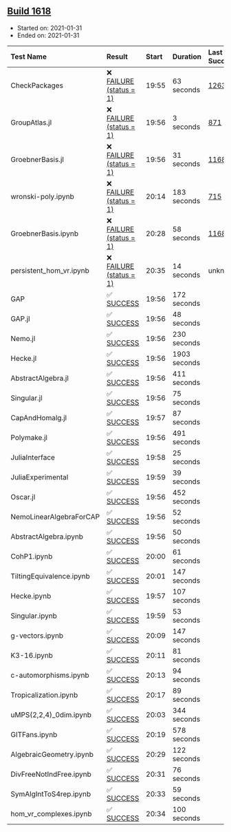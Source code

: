 ## [Build 1618](https://oscarci.mathematik.uni-kl.de/job/oscar-stable/1618/)

* Started on: 2021-01-31
* Ended on: 2021-01-31

| Test Name    | Result | Start | Duration | Last Success | First Failure |
|:-------------|:-------|:------|:---------|:-------------|:--------------|
| CheckPackages | ❌ [FAILURE (status = 1)](https://oscarci.mathematik.uni-kl.de/job/oscar-stable/1618/artifact/logs/build-1618/CheckPackages.log) | 19:55 | 63 seconds | [1263](https://oscarci.mathematik.uni-kl.de/job/oscar-stable/1263/) | [1264](https://oscarci.mathematik.uni-kl.de/job/oscar-stable/1264/) |
| GroupAtlas.jl | ❌ [FAILURE (status = 1)](https://oscarci.mathematik.uni-kl.de/job/oscar-stable/1618/artifact/logs/build-1618/GroupAtlas.jl.log) | 19:56 | 3 seconds | [871](https://oscarci.mathematik.uni-kl.de/job/oscar-stable/871/) | [872](https://oscarci.mathematik.uni-kl.de/job/oscar-stable/872/) |
| GroebnerBasis.jl | ❌ [FAILURE (status = 1)](https://oscarci.mathematik.uni-kl.de/job/oscar-stable/1618/artifact/logs/build-1618/GroebnerBasis.jl.log) | 19:56 | 31 seconds | [1168](https://oscarci.mathematik.uni-kl.de/job/oscar-stable/1168/) | [1169](https://oscarci.mathematik.uni-kl.de/job/oscar-stable/1169/) |
| wronski-poly.ipynb | ❌ [FAILURE (status = 1)](https://oscarci.mathematik.uni-kl.de/job/oscar-stable/1618/artifact/logs/build-1618/wronski-poly.ipynb.log) | 20:14 | 183 seconds | [715](https://oscarci.mathematik.uni-kl.de/job/oscar-stable/715/) | [716](https://oscarci.mathematik.uni-kl.de/job/oscar-stable/716/) |
| GroebnerBasis.ipynb | ❌ [FAILURE (status = 1)](https://oscarci.mathematik.uni-kl.de/job/oscar-stable/1618/artifact/logs/build-1618/GroebnerBasis.ipynb.log) | 20:28 | 58 seconds | [1168](https://oscarci.mathematik.uni-kl.de/job/oscar-stable/1168/) | [1169](https://oscarci.mathematik.uni-kl.de/job/oscar-stable/1169/) |
| persistent_hom_vr.ipynb | ❌ [FAILURE (status = 1)](https://oscarci.mathematik.uni-kl.de/job/oscar-stable/1618/artifact/logs/build-1618/persistent_hom_vr.ipynb.log) | 20:35 | 14 seconds | unknown | unknown |
| GAP | ✅ [SUCCESS](https://oscarci.mathematik.uni-kl.de/job/oscar-stable/1618/artifact/logs/build-1618/GAP.log) | 19:56 | 172 seconds |  |  |
| GAP.jl | ✅ [SUCCESS](https://oscarci.mathematik.uni-kl.de/job/oscar-stable/1618/artifact/logs/build-1618/GAP.jl.log) | 19:56 | 48 seconds |  |  |
| Nemo.jl | ✅ [SUCCESS](https://oscarci.mathematik.uni-kl.de/job/oscar-stable/1618/artifact/logs/build-1618/Nemo.jl.log) | 19:56 | 230 seconds |  |  |
| Hecke.jl | ✅ [SUCCESS](https://oscarci.mathematik.uni-kl.de/job/oscar-stable/1618/artifact/logs/build-1618/Hecke.jl.log) | 19:56 | 1903 seconds |  |  |
| AbstractAlgebra.jl | ✅ [SUCCESS](https://oscarci.mathematik.uni-kl.de/job/oscar-stable/1618/artifact/logs/build-1618/AbstractAlgebra.jl.log) | 19:56 | 411 seconds |  |  |
| Singular.jl | ✅ [SUCCESS](https://oscarci.mathematik.uni-kl.de/job/oscar-stable/1618/artifact/logs/build-1618/Singular.jl.log) | 19:56 | 75 seconds |  |  |
| CapAndHomalg.jl | ✅ [SUCCESS](https://oscarci.mathematik.uni-kl.de/job/oscar-stable/1618/artifact/logs/build-1618/CapAndHomalg.jl.log) | 19:57 | 87 seconds |  |  |
| Polymake.jl | ✅ [SUCCESS](https://oscarci.mathematik.uni-kl.de/job/oscar-stable/1618/artifact/logs/build-1618/Polymake.jl.log) | 19:56 | 491 seconds |  |  |
| JuliaInterface | ✅ [SUCCESS](https://oscarci.mathematik.uni-kl.de/job/oscar-stable/1618/artifact/logs/build-1618/JuliaInterface.log) | 19:58 | 25 seconds |  |  |
| JuliaExperimental | ✅ [SUCCESS](https://oscarci.mathematik.uni-kl.de/job/oscar-stable/1618/artifact/logs/build-1618/JuliaExperimental.log) | 19:59 | 39 seconds |  |  |
| Oscar.jl | ✅ [SUCCESS](https://oscarci.mathematik.uni-kl.de/job/oscar-stable/1618/artifact/logs/build-1618/Oscar.jl.log) | 19:56 | 452 seconds |  |  |
| NemoLinearAlgebraForCAP | ✅ [SUCCESS](https://oscarci.mathematik.uni-kl.de/job/oscar-stable/1618/artifact/logs/build-1618/NemoLinearAlgebraForCAP.log) | 19:56 | 52 seconds |  |  |
| AbstractAlgebra.ipynb | ✅ [SUCCESS](https://oscarci.mathematik.uni-kl.de/job/oscar-stable/1618/artifact/logs/build-1618/AbstractAlgebra.ipynb.log) | 19:56 | 50 seconds |  |  |
| CohP1.ipynb | ✅ [SUCCESS](https://oscarci.mathematik.uni-kl.de/job/oscar-stable/1618/artifact/logs/build-1618/CohP1.ipynb.log) | 20:00 | 61 seconds |  |  |
| TiltingEquivalence.ipynb | ✅ [SUCCESS](https://oscarci.mathematik.uni-kl.de/job/oscar-stable/1618/artifact/logs/build-1618/TiltingEquivalence.ipynb.log) | 20:01 | 147 seconds |  |  |
| Hecke.ipynb | ✅ [SUCCESS](https://oscarci.mathematik.uni-kl.de/job/oscar-stable/1618/artifact/logs/build-1618/Hecke.ipynb.log) | 19:57 | 107 seconds |  |  |
| Singular.ipynb | ✅ [SUCCESS](https://oscarci.mathematik.uni-kl.de/job/oscar-stable/1618/artifact/logs/build-1618/Singular.ipynb.log) | 19:59 | 53 seconds |  |  |
| g-vectors.ipynb | ✅ [SUCCESS](https://oscarci.mathematik.uni-kl.de/job/oscar-stable/1618/artifact/logs/build-1618/g-vectors.ipynb.log) | 20:09 | 147 seconds |  |  |
| K3-16.ipynb | ✅ [SUCCESS](https://oscarci.mathematik.uni-kl.de/job/oscar-stable/1618/artifact/logs/build-1618/K3-16.ipynb.log) | 20:11 | 81 seconds |  |  |
| c-automorphisms.ipynb | ✅ [SUCCESS](https://oscarci.mathematik.uni-kl.de/job/oscar-stable/1618/artifact/logs/build-1618/c-automorphisms.ipynb.log) | 20:13 | 94 seconds |  |  |
| Tropicalization.ipynb | ✅ [SUCCESS](https://oscarci.mathematik.uni-kl.de/job/oscar-stable/1618/artifact/logs/build-1618/Tropicalization.ipynb.log) | 20:17 | 89 seconds |  |  |
| uMPS(2,2,4)_0dim.ipynb | ✅ [SUCCESS](https://oscarci.mathematik.uni-kl.de/job/oscar-stable/1618/artifact/logs/build-1618/uMPS-2-2-4-_0dim.ipynb.log) | 20:03 | 344 seconds |  |  |
| GITFans.ipynb | ✅ [SUCCESS](https://oscarci.mathematik.uni-kl.de/job/oscar-stable/1618/artifact/logs/build-1618/GITFans.ipynb.log) | 20:19 | 578 seconds |  |  |
| AlgebraicGeometry.ipynb | ✅ [SUCCESS](https://oscarci.mathematik.uni-kl.de/job/oscar-stable/1618/artifact/logs/build-1618/AlgebraicGeometry.ipynb.log) | 20:29 | 122 seconds |  |  |
| DivFreeNotIndFree.ipynb | ✅ [SUCCESS](https://oscarci.mathematik.uni-kl.de/job/oscar-stable/1618/artifact/logs/build-1618/DivFreeNotIndFree.ipynb.log) | 20:31 | 76 seconds |  |  |
| SymAlgIntToS4rep.ipynb | ✅ [SUCCESS](https://oscarci.mathematik.uni-kl.de/job/oscar-stable/1618/artifact/logs/build-1618/SymAlgIntToS4rep.ipynb.log) | 20:33 | 59 seconds |  |  |
| hom_vr_complexes.ipynb | ✅ [SUCCESS](https://oscarci.mathematik.uni-kl.de/job/oscar-stable/1618/artifact/logs/build-1618/hom_vr_complexes.ipynb.log) | 20:34 | 100 seconds |  |  |
